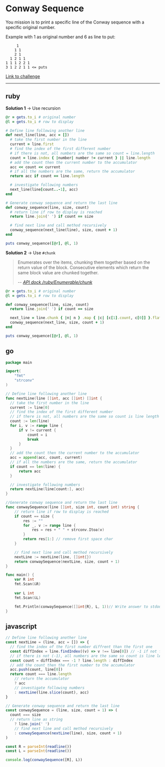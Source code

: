 # Conway Sequence

You mission is to print a specific line of the Conway sequence with a specific original number.

Example with 1 as original number and 6 as line to put:

```
     1
    1 1
    2 1
  1 2 1 1
1 1 1 2 2 1
3 1 2 2 1 1 <= puts
```

[Link to challenge](https://www.codingame.com/ide/puzzle/conway-sequence)

---

## ruby

**Solution 1** -> Use recursion

```ruby
@r = gets.to_i # original number
@l = gets.to_i # row to display

# Define line following another line
def next_line(line, acc = [])
  # take the first number in the line
  current = line.first
  # find the index of the first different number
  # if there is not, all numbers are the same so count = line.length
  count = line.index { |number| number != current } || line.length
  # add the count then the current number to the accumulator
  acc << count << current
  # if all the numbers are the same, return the accumulator
  return acc if count == line.length

  # investigate following numbers
  next_line(line[count..-1], acc)
end

# Generate conway sequence and return the last line
def conway_sequence(line, size, count)
  # return line if row to display is reached
  return line.join(' ') if count == size

  # find next line and call method recursively
  conway_sequence(next_line(line), size, count + 1)
end

puts conway_sequence([@r], @l, 1)
```

**Solution 2** -> Use `#chunk`

> Enumerates over the items, chunking them together based on the return value of the block. Consecutive elements which return the same block value are chunked together.
>
> -- <cite>[API dock /ruby/Enumerable/chunk](https://apidock.com/ruby/Enumerable/chunk)</cite>



```ruby
@r = gets.to_i # original number
@l = gets.to_i # row to display

def conway_sequence(line, size, count)
  return line.join(' ') if count == size

  next_line = line.chunk { |n| n } .map { |c| [c[1].count, c[0]] }.flatten
  conway_sequence(next_line, size, count + 1)
end

puts conway_sequence([@r], @l, 1)
```

## go

```go
package main

import(
    "fmt"
    "strconv"
)

// Define line following another line
func nextLine(line []int, acc []int) []int {
  // take the first number in the line
  current := line[0]
  // find the index of the first different number
  // if there is not, all numbers are the same so count is line length
  count := len(line)
  for i, v := range line {
      if v != current {
          count = i
          break
      }
  }
  // add the count then the current number to the accumulator
  acc = append(acc, count, current)
  // if all the numbers are the same, return the accumulator
  if count == len(line) {
      return acc
  }

  // investigate following numbers
  return nextLine(line[count:], acc)
}

//Generate conway sequence and return the last line
func conwaySequence(line []int, size int, count int) string {
    // return line if row to display is reached
    if count == size {
        res := ""
        for _, v := range line {
            res = res + " " + strconv.Itoa(v)
        }
        return res[1:] // remove first space char
    }

    // find next line and call method recursively
    nextLine := nextLine(line, []int{})
    return conwaySequence(nextLine, size, count + 1)
}

func main() {
    var R int
    fmt.Scan(&R)
    
    var L int
    fmt.Scan(&L)

    fmt.Println(conwaySequence([]int{R}, L, 1))// Write answer to stdout
}
```

## javascript

```javascript
// Define line following another line
const nextLine = (line, acc = []) => {
  // find the index of the first number diffrent than the first one
  const diffIndex = line.findIndex((v) => v !== line[0]) // -1 if not found
  // if there is not (-1), all numbers are the same so count is line length
  const count = diffIndex === -1 ? line.length : diffIndex
  // add the count then the first number to the accumulator
  acc.push(count, line[0])
  return count === line.length
    // return the accumulator
    ? acc
    // investigate following numbers
    : nextLine(line.slice(count), acc)
}

// Generate conway sequence and return the last line
const conwaySequence = (line, size, count = 1) => (
  count === size
  // return line as string
    ? line.join(' ')
    // find next line and call method recursively
    : conwaySequence(nextLine(line), size, count + 1)
)

const R = parseInt(readline())
const L = parseInt(readline())

console.log(conwaySequence([R], L))
```
